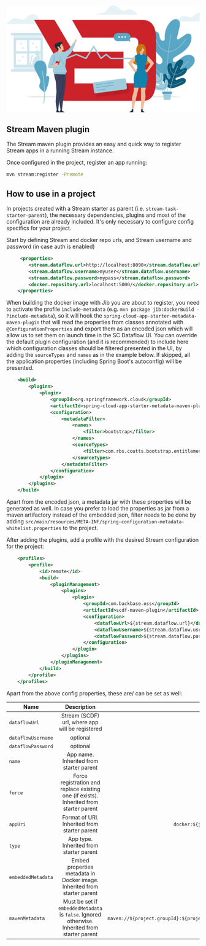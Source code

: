 ![](logo.svg)

## Stream Maven plugin
The Stream maven plugin provides an easy and quick way to register Stream apps in a running Stream instance.

Once configured in the project, register an app running:
```bash
mvn stream:register -Premote
```

## How to use in a project

In projects created with a Stream starter as parent (i.e. `stream-task-starter-parent`), the necessary dependencies, plugins and most of the configuration are already included. It's only necessary to configure config specifics for your project.

Start by defining Stream and docker repo urls, and Stream username and password (in case auth is enabled)

```xml
     <properties>
        <stream.dataflow.url>http://localhost:8090</stream.dataflow.url>
        <stream.dataflow.username>myuser</stream.dataflow.username>
        <stream.dataflow.password>mypass</stream.dataflow.password>
        <docker.repository.url>localhost:5000/</docker.repository.url>
    </properties>
```

When building the docker image with Jib you are about to register, you need to activate the profile `include-metadata` (e.g. `mvn package jib:dockerBuild -Pinclude-metadata`), so it will hook the `spring-cloud-app-starter-metadata-maven-plugin` that will read the properties from classes annotated with `@ConfigurationProperties` and export them as an encoded json which will allow us to set them on launch time in the SC Dataflow UI.
You can override the default plugin configuration (and it is recommended) to include here which configuration classes should be filtered presented in the UI, by adding the `sourceTypes` and `names` as in the example below. If skipped, all the application properties (including Spring Boot's autoconfig) will be presented.

```xml
    <build>
        <plugins>
            <plugin>
                <groupId>org.springframework.cloud</groupId>
                <artifactId>spring-cloud-app-starter-metadata-maven-plugin</artifactId>
                <configuration>
                    <metadataFilter>
                        <names>
                            <filter>bootstrap</filter>
                        </names>
                        <sourceTypes>
                            <filter>com.rbs.coutts.bootstrap.entitlements.config.BootstrapConfigurationProperties</filter>
                        </sourceTypes>
                    </metadataFilter>
                </configuration>
            </plugin>
        </plugins>
    </build>
```

Apart from the encoded json, a metadata jar with these properties will be generated as well. In case you prefer to load the properties as jar from a maven artifactory instead of the embedded json, filter needs to be done by adding `src/main/resources/META-INF/spring-configuration-metadata-whitelist.properties` to the project.

After adding the plugins, add a profile with the desired Stream configuration for the project:

```xml
    <profiles>
        <profile>
            <id>remote</id>
            <build>
                <pluginManagement>
                    <plugins>
                        <plugin>
                            <groupId>com.backbase.oss</groupId>
                            <artifactId>scdf-maven-plugin</artifactId>
                            <configuration>
                                <dataflowUrl>${stream.dataflow.url}</dataflowUrl>
                                <dataflowUsername>${stream.dataflow.username}</dataflowUsername>
                                <dataflowPassword>${stream.dataflow.password}</dataflowPassword>
                            </configuration>
                        </plugin>
                    </plugins>
                </pluginManagement>
            </build>
        </profile>
    </profiles>
```

Apart from the above config properties, these are/ can be set as well:

| Name   |      Description      |  Default |
|----------|:-------------:|------:|
| `dataflowUrl` |  Stream (SCDF) url, where app will be registered | `http://localhost:9393` |
| `dataflowUsername` |    optional   |    |
| `dataflowPassword` | optional |     |
| `name` |  App name. Inherited from starter parent | `${project.artifactId}` |
| `force` |  Force registration and replace existing one (if exists). Inherited from starter parent | `true` |
| `appUri` |  Format of URI. Inherited from starter parent | `docker:${jib-maven-plugin.image}:${jib-maven-plugin.tag}` |
| `type` |  App type. Inherited from starter parent | One of `APP, SOURCE, PROCESSOR, SINK, TASK` |
| `embeddedMetadata` |  Embed properties metadata in Docker image. Inherited from starter parent | `true` |
| `mavenMetadata` |  Must be set if `embeddedMetadata` is `false`. Ignored otherwise. Inherited from starter parent | `maven://${project.groupId}:${project.artifactId}:jar:metadata:${project.version}` |
